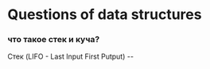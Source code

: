 # Questions of data structures

### что такое стек и куча?
Стек (LIFO - Last Input First Putput) -- 